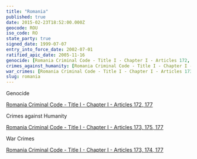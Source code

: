 ```yaml
---
title: "Romania"
published: true
date: 2015-02-23T18:52:00.000Z
geocode: ROU
iso_code: RO
state_party: true
signed_date: 1999-07-07
entry_into_force_date: 2002-07-01
ratified_apic_date: 2005-11-16
genocide: [Romania Criminal Code - Title I - Chapter I - Articles 172, 177](https://iccdb.hrlc.net/data/doc/369/keyword/46/)
crimes_against_humanity: [Romania Criminal Code - Title I - Chapter I - Articles 173, 175, 177](https://iccdb.hrlc.net/data/doc/369/keyword/13/)
war_crimes: [Romania Criminal Code - Title I - Chapter I - Articles 173, 174, 177](https://iccdb.hrlc.net/data/doc/369/keyword/145/)
slug: romania
---
```

Genocide

[Romania Criminal Code - Title I - Chapter I - Articles 172, 177](https://iccdb.hrlc.net/data/doc/369/keyword/46/)

Crimes against Humanity

[Romania Criminal Code - Title I - Chapter I - Articles 173, 175, 177](https://iccdb.hrlc.net/data/doc/369/keyword/13/)

War Crimes

[Romania Criminal Code - Title I - Chapter I - Articles 173, 174, 177](https://iccdb.hrlc.net/data/doc/369/keyword/145/)

